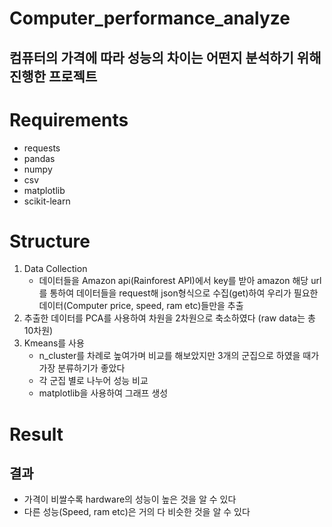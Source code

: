 # Computer_performance_analyze
## 컴퓨터의 가격에 따라 성능의 차이는 어떤지 분석하기 위해 진행한 프로젝트

# Requirements
- requests
- pandas
- numpy
- csv
- matplotlib
- scikit-learn

# Structure
1. Data Collection
   - 데이터들을 Amazon api(Rainforest API)에서 key를 받아 amazon 해당 url를 통하여 데이터들을 request해 json형식으로 수집(get)하여 우리가 필요한 데이터(Computer price, speed, ram etc)들만을 추출
2. 추출한 데이터를 PCA를 사용하여 차원을 2차원으로 축소하였다 (raw data는 총 10차원)
3. Kmeans를 사용
   - n_cluster를 차례로 높여가며 비교를 해보았지만 3개의 군집으로 하였을 때가 가장 분류하기가 좋았다
   - 각 군집 별로 나누어 성능 비교
   - matplotlib을 사용하여 그래프 생성
# Result
## 결과
   - 가격이 비쌀수록 hardware의 성능이 높은 것을 알 수 있다
   - 다른 성능(Speed, ram etc)은 거의 다 비슷한 것을 알 수 있다

